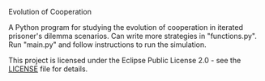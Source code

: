 Evolution of Cooperation

A Python program for studying the evolution of cooperation in iterated prisoner's dilemma scenarios. Can write more strategies in "functions.py". Run "main.py" and follow instructions to run the simulation.

This project is licensed under the Eclipse Public License 2.0 - see the [LICENSE](LICENSE) file for details.
